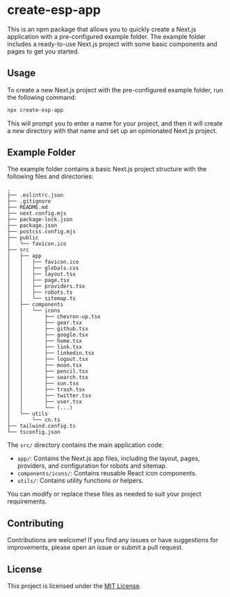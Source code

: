 # create-esp-app

This is an npm package that allows you to quickly create a Next.js application with a pre-configured example folder. The example folder includes a ready-to-use Next.js project with some basic components and pages to get you started.

## Usage

To create a new Next.js project with the pre-configured example folder, run the following command:

```bash
npx create-esp-app
```

This will prompt you to enter a name for your project, and then it will create a new directory with that name and set up an opinionated Next.js project.

## Example Folder

The example folder contains a basic Next.js project structure with the following files and directories:

```
.
├── .eslintrc.json
├── .gitignore
├── README.md
├── next.config.mjs
├── package-lock.json
├── package.json
├── postcss.config.mjs
├── public
│   └── favicon.ico
├── src
│   ├── app
│   │   ├── favicon.ico
│   │   ├── globals.css
│   │   ├── layout.tsx
│   │   ├── page.tsx
│   │   ├── providers.tsx
│   │   ├── robots.ts
│   │   └── sitemap.ts
│   ├── components
│   │   └── icons
│   │       ├── chevron-up.tsx
│   │       ├── gear.tsx
│   │       ├── github.tsx
│   │       ├── google.tsx
│   │       ├── home.tsx
│   │       ├── link.tsx
│   │       ├── linkedin.tsx
│   │       ├── logout.tsx
│   │       ├── moon.tsx
│   │       ├── pencil.tsx
│   │       ├── search.tsx
│   │       ├── sun.tsx
│   │       ├── trash.tsx
│   │       ├── twitter.tsx
│   │       ├── user.tsx
│   │       └── (...)
│   └── utils
│       └── cn.ts
├── tailwind.config.ts
└── tsconfig.json
```

The `src/` directory contains the main application code:

- `app/`: Contains the Next.js app files, including the layout, pages, providers, and configuration for robots and sitemap.
- `components/icons/`: Contains reusable React icon components.
- `utils/`: Contains utility functions or helpers.

You can modify or replace these files as needed to suit your project requirements.

## Contributing

Contributions are welcome! If you find any issues or have suggestions for improvements, please open an issue or submit a pull request.

## License

This project is licensed under the [MIT License](LICENSE).
